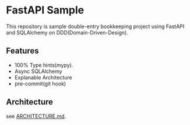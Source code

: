 # FastAPI Sample
This repository is sample double-entry bookkeeping project using FastAPI and SQLAlchemy on DDD(Domain-Driven-Design).
## Features
- 100% Type hints(mypy).
- Async SQLAlchemy
- Explanable Architecture
- pre-commit(git hook)
  
## Architecture
see [ARCHITECTURE.md](ARCHITECTURE.md).

